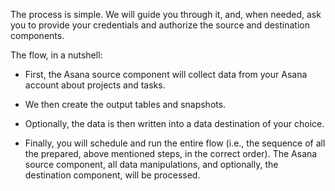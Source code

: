 The process is simple. We will guide you through it, and, when needed, ask you to provide your credentials and authorize the source and destination components.
 
The flow, in a nutshell:

- First, the Asana source component will collect data from your Asana account about projects and tasks.

- We then create the output tables and snapshots.

- Optionally, the data is then written into a data destination of your choice.

- Finally, you will schedule and run the entire flow (i.e., the sequence of all the prepared, above mentioned steps, in the correct order). The Asana source component, all data manipulations, and optionally, the destination component, will be processed.



